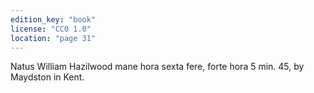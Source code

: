```yaml
---
edition_key: "book"
license: "CC0 1.0"
location: "page 31"
---
```

Natus William Hazilwood mane hora sexta fere, forte hora 5 min.
45, by Maydston in Kent.
